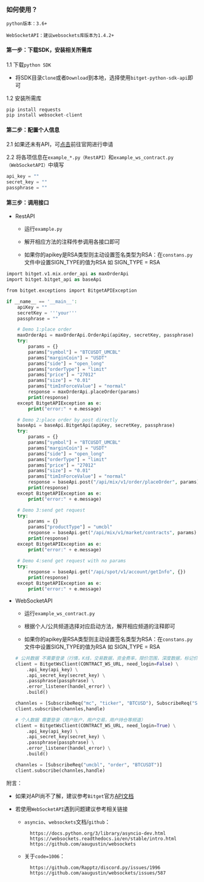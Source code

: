 ### 如何使用？

`python版本：3.6+`

`WebSocketAPI：建议websockets库版本为1.4.2+`

#### 第一步：下载SDK，安装相关所需库

1.1 下载`python SDK`
* 将SDK目录`Clone`或者`Download`到本地，选择使用`bitget-python-sdk-api`即可


1.2 安装所需库
```python
pip install requests
pip install websocket-client
```

#### 第二步：配置个人信息

2.1 如果还未有API，可[点击](https://www.bitget.com/zh-CN/account/newapi)前往官网进行申请

2.2 将各项信息在`example_*.py（RestAPI）`和`example_ws_contract.py（WebSocketAPI）`中填写
```python
api_key = ""
secret_key = ""
passphrase = ""
```
#### 第三步：调用接口

* RestAPI

    * 运行`example.py`

    * 解开相应方法的注释传参调用各接口即可

    * 如果你的apikey是RSA类型则主动设置签名类型为RSA：在`constans.py`文件中设置SIGN_TYPE的值为RSA 如 SIGN_TYPE = RSA

```php
import bitget.v1.mix.order_api as maxOrderApi
import bitget.bitget_api as baseApi

from bitget.exceptions import BitgetAPIException

if __name__ == '__main__':
    apiKey = ""
    secretKey = '''your'''
    passphrase = ""

    # Demo 1:place order
    maxOrderApi = maxOrderApi.OrderApi(apiKey, secretKey, passphrase)
    try:
        params = {}
        params["symbol"] = "BTCUSDT_UMCBL"
        params["marginCoin"] = "USDT"
        params["side"] = "open_long"
        params["orderType"] = "limit"
        params["price"] = "27012"
        params["size"] = "0.01"
        params["timInForceValue"] = "normal"
        response = maxOrderApi.placeOrder(params)
        print(response)
    except BitgetAPIException as e:
        print("error:" + e.message)

    # Demo 2:place order by post directly
    baseApi = baseApi.BitgetApi(apiKey, secretKey, passphrase)
    try:
        params = {}
        params["symbol"] = "BTCUSDT_UMCBL"
        params["marginCoin"] = "USDT"
        params["side"] = "open_long"
        params["orderType"] = "limit"
        params["price"] = "27012"
        params["size"] = "0.01"
        params["timInForceValue"] = "normal"
        response = baseApi.post("/api/mix/v1/order/placeOrder", params)
        print(response)
    except BitgetAPIException as e:
        print("error:" + e.message)

    # Demo 3:send get request
    try:
        params = {}
        params["productType"] = "umcbl"
        response = baseApi.get("/api/mix/v1/market/contracts", params)
        print(response)
    except BitgetAPIException as e:
        print("error:" + e.message)

    # Demo 4:send get request with no params
    try:
        response = baseApi.get("/api/spot/v1/account/getInfo", {})
        print(response)
    except BitgetAPIException as e:
        print("error:" + e.message)
```
* WebSocketAPI

    * 运行`example_ws_contract.py`

    * 根据个人/公共频道选择对应启动方法，解开相应频道的注释即可

    * 如果你的apikey是RSA类型则主动设置签名类型为RSA：在`constans.py`文件中设置SIGN_TYPE的值为RSA 如 SIGN_TYPE = RSA

    ```python
    # 公共数据 不需要登录（行情，K线，交易数据，资金费率，限价范围，深度数据，标记价格等频道）
    client = BitgetWsClient(CONTRACT_WS_URL, need_login=False) \
        .api_key(api_key) \
        .api_secret_key(secret_key) \
        .passphrase(passphrase) \
        .error_listener(handel_error) \
        .build()

    channles = [SubscribeReq("mc", "ticker", "BTCUSD"), SubscribeReq("SP", "candle1W", "BTCUSDT")]
    client.subscribe(channles,handle)
    
    # 个人数据 需要登录（用户账户，用户交易，用户持仓等频道）
    client = BitgetWsClient(CONTRACT_WS_URL, need_login=True) \
        .api_key(api_key) \
        .api_secret_key(secret_key) \
        .passphrase(passphrase) \
        .error_listener(handel_error) \
        .build()

    channles = [SubscribeReq("umcbl", "order", "BTCUSDT")]
    client.subscribe(channles,handle)  
  
    ```

附言：

* 如果对API尚不了解，建议参考`Bitget`官方[API文档](https://bitgetlimited.github.io/apidoc/zh/spot/)

* 若使用`WebSocketAPI`遇到问题建议参考相关链接

    * `asyncio`、`websockets`文档/`github`：

            https://docs.python.org/3/library/asyncio-dev.html
            https://websockets.readthedocs.io/en/stable/intro.html
            https://github.com/aaugustin/websockets

    * 关于`code=1006`：

            https://github.com/Rapptz/discord.py/issues/1996
            https://github.com/aaugustin/websockets/issues/587